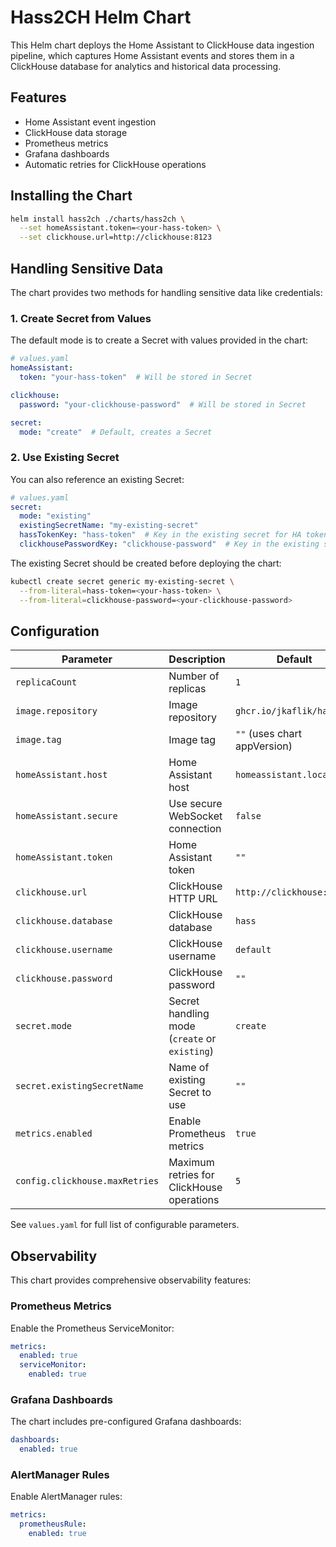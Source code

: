 # Hass2CH Helm Chart

This Helm chart deploys the Home Assistant to ClickHouse data ingestion pipeline, which captures Home Assistant events and stores them in a ClickHouse database for analytics and historical data processing.

## Features

- Home Assistant event ingestion
- ClickHouse data storage
- Prometheus metrics
- Grafana dashboards
- Automatic retries for ClickHouse operations

## Installing the Chart

```bash
helm install hass2ch ./charts/hass2ch \
  --set homeAssistant.token=<your-hass-token> \
  --set clickhouse.url=http://clickhouse:8123
```

## Handling Sensitive Data

The chart provides two methods for handling sensitive data like credentials:

### 1. Create Secret from Values

The default mode is to create a Secret with values provided in the chart:

```yaml
# values.yaml
homeAssistant:
  token: "your-hass-token"  # Will be stored in Secret

clickhouse:
  password: "your-clickhouse-password"  # Will be stored in Secret

secret:
  mode: "create"  # Default, creates a Secret
```

### 2. Use Existing Secret

You can also reference an existing Secret:

```yaml
# values.yaml
secret:
  mode: "existing"
  existingSecretName: "my-existing-secret"
  hassTokenKey: "hass-token"  # Key in the existing secret for HA token
  clickhousePasswordKey: "clickhouse-password"  # Key in the existing secret for CH password
```

The existing Secret should be created before deploying the chart:

```bash
kubectl create secret generic my-existing-secret \
  --from-literal=hass-token=<your-hass-token> \
  --from-literal=clickhouse-password=<your-clickhouse-password>
```

## Configuration

| Parameter | Description | Default |
|-----------|-------------|---------|
| `replicaCount` | Number of replicas | `1` |
| `image.repository` | Image repository | `ghcr.io/jkaflik/hass2ch` |
| `image.tag` | Image tag | `""` (uses chart appVersion) |
| `homeAssistant.host` | Home Assistant host | `homeassistant.local` |
| `homeAssistant.secure` | Use secure WebSocket connection | `false` |
| `homeAssistant.token` | Home Assistant token | `""` |
| `clickhouse.url` | ClickHouse HTTP URL | `http://clickhouse:8123` |
| `clickhouse.database` | ClickHouse database | `hass` |
| `clickhouse.username` | ClickHouse username | `default` |
| `clickhouse.password` | ClickHouse password | `""` |
| `secret.mode` | Secret handling mode (`create` or `existing`) | `create` |
| `secret.existingSecretName` | Name of existing Secret to use | `""` |
| `metrics.enabled` | Enable Prometheus metrics | `true` |
| `config.clickhouse.maxRetries` | Maximum retries for ClickHouse operations | `5` |

See `values.yaml` for full list of configurable parameters.

## Observability

This chart provides comprehensive observability features:

### Prometheus Metrics

Enable the Prometheus ServiceMonitor:

```yaml
metrics:
  enabled: true
  serviceMonitor:
    enabled: true
```

### Grafana Dashboards

The chart includes pre-configured Grafana dashboards:

```yaml
dashboards:
  enabled: true
```

### AlertManager Rules

Enable AlertManager rules:

```yaml
metrics:
  prometheusRule:
    enabled: true
```